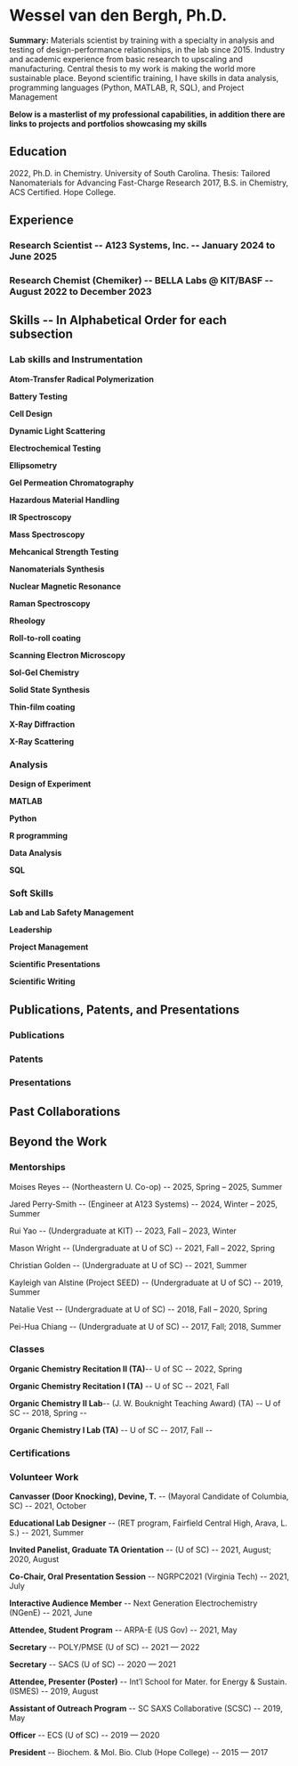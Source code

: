 # Wessel van den Bergh, Ph.D.

**Summary:** Materials scientist by training with a specialty in analysis and testing of design-performance relationships, in the lab since 2015. Industry and academic experience from basic research to upscaling and manufacturing. Central thesis to my work is making the world more sustainable place. Beyond scientific training, I have skills in data analysis, programming languages (Python, MATLAB, R, SQL), and Project Management

**Below is a masterlist of my professional capabilities, in addition there are links to projects and portfolios showcasing my skills**

## Education
2022, Ph.D. in Chemistry. University of South Carolina. Thesis: Tailored Nanomaterials for Advancing Fast-Charge Research
2017, B.S. in Chemistry, ACS Certified. Hope College.

## Experience
### Research Scientist -- A123 Systems, Inc. -- January 2024 to June 2025

### Research Chemist (Chemiker) -- BELLA Labs @ KIT/BASF -- August 2022 to December 2023



## Skills -- In Alphabetical Order for each subsection
### Lab skills and Instrumentation
**Atom-Transfer Radical Polymerization**

**Battery Testing**

**Cell Design**

**Dynamic Light Scattering**

**Electrochemical Testing**

**Ellipsometry**

**Gel Permeation Chromatography**

**Hazardous Material Handling**

**IR Spectroscopy**

**Mass Spectroscopy**

**Mehcanical Strength Testing**

**Nanomaterials Synthesis**

**Nuclear Magnetic Resonance**

**Raman Spectroscopy**

**Rheology**

**Roll-to-roll coating**

**Scanning Electron Microscopy**

**Sol-Gel Chemistry**

**Solid State Synthesis**

**Thin-film coating**

**X-Ray Diffraction**

**X-Ray Scattering**


### Analysis
**Design of Experiment**

**MATLAB**

**Python**

**R programming**

**Data Analysis**

**SQL**


### Soft Skills
**Lab and Lab Safety Management**

**Leadership**

**Project Management**

**Scientific Presentations**

**Scientific Writing**

## Publications, Patents, and Presentations
### Publications

### Patents

### Presentations

## Past Collaborations

## Beyond the Work
### Mentorships
Moises Reyes -- (Northeastern U. Co-op) -- 2025, Spring – 2025, Summer

Jared Perry-Smith -- (Engineer at A123 Systems) -- 2024, Winter – 2025, Summer

Rui Yao -- (Undergraduate at KIT) -- 2023, Fall – 2023, Winter

Mason Wright -- (Undergraduate at U of SC) -- 2021, Fall – 2022, Spring

Christian Golden -- (Undergraduate at U of SC) -- 2021, Summer

Kayleigh van Alstine (Project SEED) -- (Undergraduate at U of SC) -- 2019, Summer

Natalie Vest -- (Undergraduate at U of SC) -- 2018, Fall – 2020, Spring

Pei-Hua Chiang -- (Undergraduate at U of SC) -- 2017, Fall; 2018, Summer



### Classes
**Organic Chemistry Recitation II (TA)**-- 
U of SC -- 
2022, Spring

**Organic Chemistry Recitation I (TA)** -- 
U of SC --
2021, Fall

**Organic Chemistry II Lab**--
(J. W. Bouknight Teaching Award) (TA) --
U of SC --
2018, Spring --

**Organic Chemistry I Lab (TA)** --
U of SC --
2017, Fall --

### Certifications

### Volunteer Work
**Canvasser (Door Knocking), Devine, T.** --
(Mayoral Candidate of Columbia, SC) --
2021, October

**Educational Lab Designer** --
(RET program, Fairfield Central High, Arava, L. S.) --
2021, Summer

**Invited Panelist, Graduate TA Orientation** --
(U of SC) --
2021, August; 2020, August  

**Co-Chair, Oral Presentation Session** --
NGRPC2021 (Virginia Tech) --
2021, July

**Interactive Audience Member** --
Next Generation Electrochemistry (NGenE) --
2021, June

**Attendee, Student Program** --
ARPA-E (US Gov) --
2021, May

**Secretary** --
POLY/PMSE (U of SC) --
2021 — 2022

**Secretary** --
SACS (U of SC) --
2020 — 2021

**Attendee, Presenter (Poster)** --
Int’l School for Mater. for Energy & Sustain. (ISMES) --
2019, August

**Assistant of Outreach Program** --
SC SAXS Collaborative (SCSC) --
2019, May

**Officer** --
ECS (U of SC) --
2019 — 2020

**President** --
Biochem. & Mol. Bio. Club (Hope College) --
2015 — 2017





